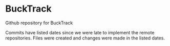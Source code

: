 # BuckTrack

Github repository for BuckTrack

Commits have listed dates since we were late to implement the remote repositories. 
Files were created and changes were made in the listed dates. 
